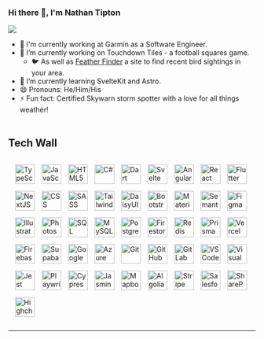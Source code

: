 ### Hi there 👋, I'm Nathan Tipton

![](https://komarev.com/ghpvc/?username=nathantipton)

- 💼 I'm currently working at Garmin as a Software Engineer.
- 🏈 I’m currently working on Touchdown Tiles - a football squares game.
  - 🐦 As well as [Feather Finder](https://feather-finder.com?ref=github) a site to find recent bird sightings in your area.
- 🌱 I’m currently learning SvelteKit and Astro.
- 😄 Pronouns: He/Him/His
- ⚡ Fun fact: Certified Skywarn storm spotter with a love for all things weather!
  <br/><br/>

## Tech Wall
<div style="padding: 14px; display: flex; gap: 14px; flex-wrap: wrap">
  <img src="https://asset.brandfetch.io/idKX_Hb7va/idVe_I6YV3.png?updated=1692466931375" alt="TypeScript" height="40px" />
  <img src="https://asset.brandfetch.io/idq5ck33b2/id8Fb4RR16.png?updated=1692380544627" alt="JavaScript" height="40px" />
  <img src="https://upload.wikimedia.org/wikipedia/commons/thumb/6/61/HTML5_logo_and_wordmark.svg/1024px-HTML5_logo_and_wordmark.svg.png" alt="HTML5" height="40px" />
  <img src="https://upload.wikimedia.org/wikipedia/commons/thumb/0/0d/C_Sharp_wordmark.svg/120px-C_Sharp_wordmark.svg.png" alt="C#" height="40px" />
  <img src="https://asset.brandfetch.io/id5xRW8qIY/idkVryv8ti.jpeg?updated=1692878515178" alt="Dart" height="40px" />
  <img src="https://asset.brandfetch.io/idxuU78Owy/id6tOMlG9v.svg?updated=1693019599648" alt="Svelte" height="40px" />
  <img src="https://asset.brandfetch.io/idHiKOAm6v/id_RlBzbiN.svg?updated=1692413494212" alt="Angular" height="40px" />
  <img src="https://asset.brandfetch.io/idbkMiejO4/idee5k_Xjl.svg?updated=1667560979798" alt="React" height="40px" />
  <img src="https://asset.brandfetch.io/idEMZUpQF7/idvArxAqXg.svg?updated=1668080724713" alt="Flutter" height="40px" />
  <img src="https://asset.brandfetch.io/id2alue-rx/id9K4_Y8_G.jpeg?updated=1692416151827" alt="NextJS" height="40px" />
  <img src="https://upload.wikimedia.org/wikipedia/commons/thumb/d/d5/CSS3_logo_and_wordmark.svg/800px-CSS3_logo_and_wordmark.svg.png" alt="CSS" height="40px" />
  <img src="https://asset.brandfetch.io/idifoghHGE/idUJRs24GD.svg?updated=1693059732744" alt="SASS" height="40px" />
  <img src="https://asset.brandfetch.io/idMNEQh7-0/idfGwMXiln.svg?updated=1687779047045" alt="TailwindCSS" height="40px" />
  <img src="https://daisyui.com/images/daisyui-logo/daisyui-logotype-3600-1024.png" alt="DaisyUI" height="40px" />
  <img src="https://asset.brandfetch.io/id4Ha8BARu/idOdqMHAiP.svg?updated=1671618196174" alt="Bootstrap" height="40px" />
  <img src="https://asset.brandfetch.io/id7GbjVn_a/idEnFlPXnM.svg?updated=1693700162499" alt="Material Design" height="40px" />
  <img src="https://asset.brandfetch.io/idj1ZveeWa/id7yvTLO6t.png?updated=1689242830523" alt="Semantic UI" height="40px" />
  <img src="https://asset.brandfetch.io/idZHcZ_i7F/idcJ00e7RI.svg?updated=1668075075596" alt="Figma" height="40px" />
  <img src="https://upload.wikimedia.org/wikipedia/commons/thumb/f/fb/Adobe_Illustrator_CC_icon.svg/1024px-Adobe_Illustrator_CC_icon.svg.png" alt="Illustrator" height="40px" />
  <img src="https://upload.wikimedia.org/wikipedia/commons/thumb/a/af/Adobe_Photoshop_CC_icon.svg/120px-Adobe_Photoshop_CC_icon.svg.png" alt="Photoshop" height="40px" />
  <img src="https://brandslogos.com/wp-content/uploads/images/microsoft-sql-server-logo.png" alt="SQL Server" height="40px" />
  <img src="https://asset.brandfetch.io/idBdG8DdKe/idSEhEKy8_.svg?updated=1667573657581" alt="MySQL" height="40px" />
  <img src="https://asset.brandfetch.io/idjSeCeMle/idZol6htuN.svg?updated=1692631387069" alt="Postgres" height="40px" />
  <img src="https://firebase.google.com/static/downloads/brand-guidelines/PNG/logo-logomark.png" alt="Firestore" height="40px" />
  <img src="https://asset.brandfetch.io/idFEnp00Rl/id9l3Tewy9.svg?updated=1668081745878" alt="Redis" height="40px" />
  <img src="https://asset.brandfetch.io/idBBE3_R9e/idosMQrfAQ.svg?updated=1668013883547" alt="Prisma" height="40px" />
  <img src="https://asset.brandfetch.io/idDpCfN4VD/idh7CgKzlD.jpeg?updated=1692590588093" alt="Vercel" height="40px" />
  <img src="https://firebase.google.com/static/downloads/brand-guidelines/PNG/logo-logomark.png" alt="Firebase" height="40px" />
  <img src="https://asset.brandfetch.io/idsSceG8fK/id44mx7YC9.png?updated=1668081497517" alt="Supabase" height="40px" />
  <img src="https://asset.brandfetch.io/idraDGOvr8/idu2BYdOg9.jpeg?updated=1692591571535" alt="Google Cloud" height="40px" />
  <img src="https://asset.brandfetch.io/iduNRueuMu/id2PqlwoP9.jpeg?updated=1692288488231" alt="Azure" height="40px" />
  <img src="https://git-scm.com/images/logos/logomark-orange@2x.png" alt="Git" height="40px" />
  <img src="https://asset.brandfetch.io/idZAyF9rlg/id6a3YYV60.svg?updated=1668515567965" alt="GitHub" height="40px" />
  <img src="https://asset.brandfetch.io/idw382nG0m/idUCpm3axR.svg?updated=1668515633804" alt="GitLab" height="40px" />
  <img src="https://upload.wikimedia.org/wikipedia/commons/thumb/9/9a/Visual_Studio_Code_1.35_icon.svg/75px-Visual_Studio_Code_1.35_icon.svg.png" alt="VS Code" height="40px" />
  <img src="https://upload.wikimedia.org/wikipedia/commons/thumb/2/2c/Visual_Studio_Icon_2022.svg/193px-Visual_Studio_Icon_2022.svg.png" alt="Visual Studio" height="40px" />
  <img src="https://asset.brandfetch.io/idluMcuB_T/idkTA7xQVs.png?updated=1688570794746" alt="Jest" height="40px" />
  <img src="https://asset.brandfetch.io/idpyc8TcWP/idEJ2Bgun2.png?updated=1693577479421" alt="Playwright" height="40px" />
  <img src="https://asset.brandfetch.io/idIq_kF0rb/idv3zwmSiY.jpeg?updated=1667565306852" alt="Cypress" height="40px" />
  <img src="https://upload.wikimedia.org/wikipedia/en/thumb/2/22/Logo_jasmine.svg/120px-Logo_jasmine.svg.png" alt="Jasmine" height="40px" />
  <img src="https://asset.brandfetch.io/ids5Qc-moP/idKs_p-3Ey.png?updated=1668516068158" alt="Mapbox" height="40px" />
  <img src="https://asset.brandfetch.io/idJVMFSF-i/idI-RjRf5M.svg?updated=1668151847925" alt="Algolia" height="40px" />
  <img src="https://asset.brandfetch.io/idxAg10C0L/idTHPdqoDR.jpeg?updated=1667560584499" alt="Stripe" height="40px" />
  <img src="https://asset.brandfetch.io/idH-a9ePV2/idc4HzASmW.svg?updated=1667574644489" alt="Salesforce" height="40px" />
  <img src="https://upload.wikimedia.org/wikipedia/commons/thumb/e/e1/Microsoft_Office_SharePoint_%282019%E2%80%93present%29.svg/1024px-Microsoft_Office_SharePoint_%282019%E2%80%93present%29.svg.png" alt="SharePoint" height="40px" />
  <img src="https://cdn.freebiesupply.com/logos/large/2x/highcharts-logo-png-transparent.png" alt="Highcharts" height="40px" />
</div>

---
